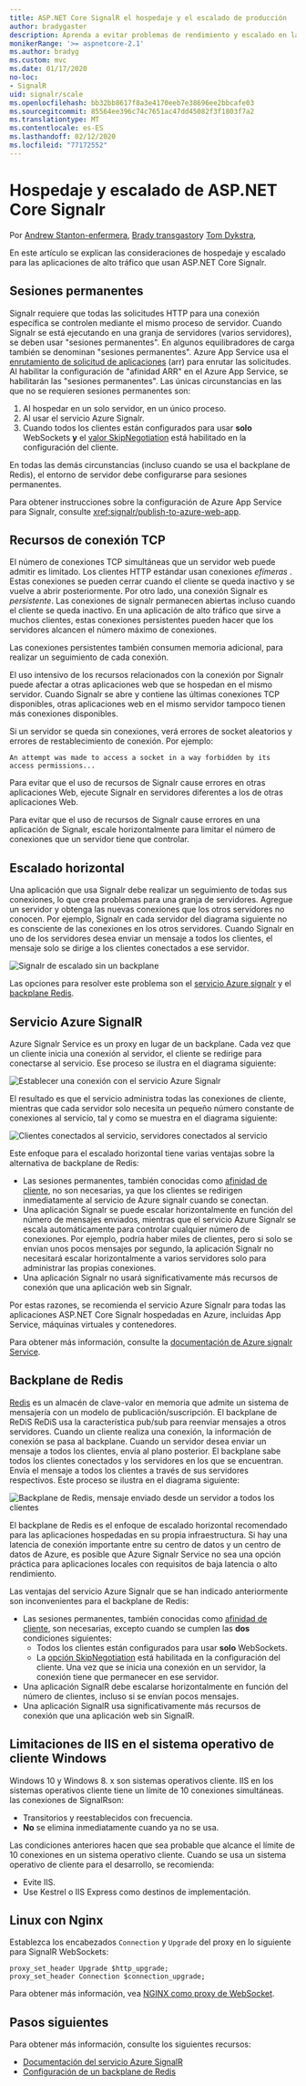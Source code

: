 ```yaml
---
title: ASP.NET Core SignalR el hospedaje y el escalado de producción
author: bradygaster
description: Aprenda a evitar problemas de rendimiento y escalado en las aplicaciones que usan ASP.NET Core SignalR.
monikerRange: '>= aspnetcore-2.1'
ms.author: bradyg
ms.custom: mvc
ms.date: 01/17/2020
no-loc:
- SignalR
uid: signalr/scale
ms.openlocfilehash: bb32bb8617f8a3e4170eeb7e38696ee2bbcafe03
ms.sourcegitcommit: 85564ee396c74c7651ac47dd45082f3f1803f7a2
ms.translationtype: MT
ms.contentlocale: es-ES
ms.lasthandoff: 02/12/2020
ms.locfileid: "77172552"
---
```

# <a name="aspnet-core-signalr-hosting-and-scaling"></a>Hospedaje y escalado de ASP.NET Core Signalr

Por [Andrew Stanton-enfermera](https://twitter.com/anurse), [Brady transgastor](https://twitter.com/bradygaster)y [Tom Dykstra](https://github.com/tdykstra),

En este artículo se explican las consideraciones de hospedaje y escalado para las aplicaciones de alto tráfico que usan ASP.NET Core Signalr.

## <a name="sticky-sessions"></a>Sesiones permanentes

Signalr requiere que todas las solicitudes HTTP para una conexión específica se controlen mediante el mismo proceso de servidor. Cuando Signalr se está ejecutando en una granja de servidores (varios servidores), se deben usar "sesiones permanentes". En algunos equilibradores de carga también se denominan "sesiones permanentes". Azure App Service usa el [enrutamiento de solicitud de aplicaciones](https://docs.microsoft.com/iis/extensions/planning-for-arr/application-request-routing-version-2-overview) (arr) para enrutar las solicitudes. Al habilitar la configuración de "afinidad ARR" en el Azure App Service, se habilitarán las "sesiones permanentes". Las únicas circunstancias en las que no se requieren sesiones permanentes son:

1. Al hospedar en un solo servidor, en un único proceso.
1. Al usar el servicio Azure Signalr.
1. Cuando todos los clientes están configurados para usar **solo** WebSockets **y** el [valor SkipNegotiation](xref:signalr/configuration#configure-additional-options) está habilitado en la configuración del cliente.

En todas las demás circunstancias (incluso cuando se usa el backplane de Redis), el entorno de servidor debe configurarse para sesiones permanentes.

Para obtener instrucciones sobre la configuración de Azure App Service para Signalr, consulte <xref:signalr/publish-to-azure-web-app>.

## <a name="tcp-connection-resources"></a>Recursos de conexión TCP

El número de conexiones TCP simultáneas que un servidor web puede admitir es limitado. Los clientes HTTP estándar usan conexiones *efímeras* . Estas conexiones se pueden cerrar cuando el cliente se queda inactivo y se vuelve a abrir posteriormente. Por otro lado, una conexión Signalr es *persistente*. Las conexiones de signalr permanecen abiertas incluso cuando el cliente se queda inactivo. En una aplicación de alto tráfico que sirve a muchos clientes, estas conexiones persistentes pueden hacer que los servidores alcancen el número máximo de conexiones.

Las conexiones persistentes también consumen memoria adicional, para realizar un seguimiento de cada conexión.

El uso intensivo de los recursos relacionados con la conexión por Signalr puede afectar a otras aplicaciones web que se hospedan en el mismo servidor. Cuando Signalr se abre y contiene las últimas conexiones TCP disponibles, otras aplicaciones web en el mismo servidor tampoco tienen más conexiones disponibles.

Si un servidor se queda sin conexiones, verá errores de socket aleatorios y errores de restablecimiento de conexión. Por ejemplo:

```
An attempt was made to access a socket in a way forbidden by its access permissions...
```

Para evitar que el uso de recursos de Signalr cause errores en otras aplicaciones Web, ejecute Signalr en servidores diferentes a los de otras aplicaciones Web.

Para evitar que el uso de recursos de Signalr cause errores en una aplicación de Signalr, escale horizontalmente para limitar el número de conexiones que un servidor tiene que controlar.

## <a name="scale-out"></a>Escalado horizontal

Una aplicación que usa Signalr debe realizar un seguimiento de todas sus conexiones, lo que crea problemas para una granja de servidores. Agregue un servidor y obtenga las nuevas conexiones que los otros servidores no conocen. Por ejemplo, Signalr en cada servidor del diagrama siguiente no es consciente de las conexiones en los otros servidores. Cuando Signalr en uno de los servidores desea enviar un mensaje a todos los clientes, el mensaje solo se dirige a los clientes conectados a ese servidor.

![Signalr de escalado sin un backplane](scale/_static/scale-no-backplane.png)

Las opciones para resolver este problema son el [servicio Azure signalr](#azure-signalr-service) y el [backplane Redis](#redis-backplane).

## <a name="azure-signalr-service"></a>Servicio Azure SignalR

Azure Signalr Service es un proxy en lugar de un backplane. Cada vez que un cliente inicia una conexión al servidor, el cliente se redirige para conectarse al servicio. Ese proceso se ilustra en el diagrama siguiente:

![Establecer una conexión con el servicio Azure Signalr](scale/_static/azure-signalr-service-one-connection.png)

El resultado es que el servicio administra todas las conexiones de cliente, mientras que cada servidor solo necesita un pequeño número constante de conexiones al servicio, tal y como se muestra en el diagrama siguiente:

![Clientes conectados al servicio, servidores conectados al servicio](scale/_static/azure-signalr-service-multiple-connections.png)

Este enfoque para el escalado horizontal tiene varias ventajas sobre la alternativa de backplane de Redis:

* Las sesiones permanentes, también conocidas como [afinidad de cliente](/iis/extensions/configuring-application-request-routing-arr/http-load-balancing-using-application-request-routing#step-3---configure-client-affinity), no son necesarias, ya que los clientes se redirigen inmediatamente al servicio de Azure signalr cuando se conectan.
* Una aplicación Signalr se puede escalar horizontalmente en función del número de mensajes enviados, mientras que el servicio Azure Signalr se escala automáticamente para controlar cualquier número de conexiones. Por ejemplo, podría haber miles de clientes, pero si solo se envían unos pocos mensajes por segundo, la aplicación Signalr no necesitará escalar horizontalmente a varios servidores solo para administrar las propias conexiones.
* Una aplicación Signalr no usará significativamente más recursos de conexión que una aplicación web sin Signalr.

Por estas razones, se recomienda el servicio Azure Signalr para todas las aplicaciones ASP.NET Core Signalr hospedadas en Azure, incluidas App Service, máquinas virtuales y contenedores.

Para obtener más información, consulte la [documentación de Azure signalr Service](/azure/azure-signalr/signalr-overview).

## <a name="redis-backplane"></a>Backplane de Redis

[Redis](https://redis.io/) es un almacén de clave-valor en memoria que admite un sistema de mensajería con un modelo de publicación/suscripción. El backplane de ReDiS ReDiS usa la característica pub/sub para reenviar mensajes a otros servidores. Cuando un cliente realiza una conexión, la información de conexión se pasa al backplane. Cuando un servidor desea enviar un mensaje a todos los clientes, envía al plano posterior. El backplane sabe todos los clientes conectados y los servidores en los que se encuentran. Envía el mensaje a todos los clientes a través de sus servidores respectivos. Este proceso se ilustra en el diagrama siguiente:

![Backplane de Redis, mensaje enviado desde un servidor a todos los clientes](scale/_static/redis-backplane.png)

El backplane de Redis es el enfoque de escalado horizontal recomendado para las aplicaciones hospedadas en su propia infraestructura. Si hay una latencia de conexión importante entre su centro de datos y un centro de datos de Azure, es posible que Azure Signalr Service no sea una opción práctica para aplicaciones locales con requisitos de baja latencia o alto rendimiento.

Las ventajas del servicio Azure Signalr que se han indicado anteriormente son inconvenientes para el backplane de Redis:

* Las sesiones permanentes, también conocidas como [afinidad de cliente](/iis/extensions/configuring-application-request-routing-arr/http-load-balancing-using-application-request-routing#step-3---configure-client-affinity), son necesarias, excepto cuando se cumplen las **dos** condiciones siguientes:
  * Todos los clientes están configurados para usar **solo** WebSockets.
  * La [opción SkipNegotiation](xref:signalr/configuration#configure-additional-options) está habilitada en la configuración del cliente. 
   Una vez que se inicia una conexión en un servidor, la conexión tiene que permanecer en ese servidor.
* Una aplicación SignalR debe escalarse horizontalmente en función del número de clientes, incluso si se envían pocos mensajes.
* Una aplicación SignalR usa significativamente más recursos de conexión que una aplicación web sin SignalR.

## <a name="iis-limitations-on-windows-client-os"></a>Limitaciones de IIS en el sistema operativo de cliente Windows

Windows 10 y Windows 8. x son sistemas operativos cliente. IIS en los sistemas operativos cliente tiene un límite de 10 conexiones simultáneas. las conexiones de SignalRson:

* Transitorios y reestablecidos con frecuencia.
* **No** se elimina inmediatamente cuando ya no se usa.

Las condiciones anteriores hacen que sea probable que alcance el límite de 10 conexiones en un sistema operativo cliente. Cuando se usa un sistema operativo de cliente para el desarrollo, se recomienda:

* Evite IIS.
* Use Kestrel o IIS Express como destinos de implementación.

## <a name="linux-with-nginx"></a>Linux con Nginx

Establezca los encabezados `Connection` y `Upgrade` del proxy en lo siguiente para SignalR WebSockets:

```nginx
proxy_set_header Upgrade $http_upgrade;
proxy_set_header Connection $connection_upgrade;
```

Para obtener más información, vea [NGINX como proxy de WebSocket](https://www.nginx.com/blog/websocket-nginx/).

## <a name="next-steps"></a>Pasos siguientes

Para obtener más información, consulte los siguientes recursos:

* [Documentación del servicio Azure SignalR](/azure/azure-signalr/signalr-overview)
* [Configuración de un backplane de Redis](xref:signalr/redis-backplane)
